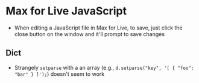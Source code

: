 # Max for Live JavaScript

- When editing a JavaScript file in Max for Live, to save, just click the close button on the window and it'll prompt to save changes

## Dict

- Strangely `setparse` with a an array (e.g., `d.setparse("key", '[ { "foo": "bar" } ]');`) doesn't seem to work
